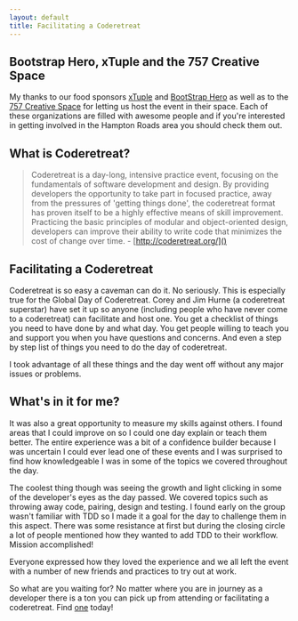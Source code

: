 ```yaml
---
layout: default
title: Facilitating a Coderetreat
---
```


## Bootstrap Hero, xTuple and the 757 Creative Space
My thanks to our food sponsors [xTuple](http://xtuple.com/) and [BootStrap Hero](http://www.bootstraphero.com/) as well as to the [757 Creative Space](http://757creativespace.com/) for letting us host the event in their space. Each of these organizations are filled with awesome people and if you're interested in getting involved in the Hampton Roads area you should check them out.

## What is Coderetreat?
> Coderetreat is a day-long, intensive practice event, focusing on the fundamentals of software development and design. By providing developers the opportunity to take part in focused practice, away from the pressures of 'getting things done', the coderetreat format has proven itself to be a highly effective means of skill improvement. Practicing the basic principles of modular and object-oriented design, developers can improve their ability to write code that minimizes the cost of change over time. - [http://coderetreat.org/]()

## Facilitating a Coderetreat
Coderetreat is so easy a caveman can do it. No seriously. This is especially true for the Global Day of Coderetreat. Corey and Jim Hurne (a coderetreat superstar) have set it up so anyone (including people who have never come to a coderetreat) can facilitate and host one. You get a checklist of things you need to have done by and what day. You get people willing to teach you and support you when you have questions and concerns. And even a step by step list of things you need to do the day of coderetreat.

I took advantage of all these things and the day went off without any major issues or problems.

## What's in it for me?
It was also a great opportunity to measure my skills against others. I found areas that I could improve on so I could one day explain or teach them better. The entire experience was a bit of a confidence builder because I was uncertain I could ever lead one of these events and I was surprised to find how knowledgeable I was in some of the topics we covered throughout the day.

The coolest thing though was seeing the growth and light clicking in some of the developer's eyes as the day passed. We covered topics such as throwing away code, pairing, design and testing. I found early on the group wasn't familiar with TDD so I made it a goal for the day to challenge them in this aspect. There was some resistance at first but during the closing circle a lot of people mentioned how they wanted to add TDD to their workflow. Mission accomplished!

Everyone expressed how they loved the experience and we all left the event with a number of new friends and practices to try out at work.

So what are you waiting for? No matter where you are in journey as a developer there is a ton you can pick up from attending or facilitating a coderetreat. Find [one](http://coderetreat.org/events) today!
